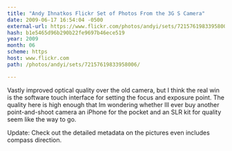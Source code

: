 ```yaml
---
title: "Andy Ihnatkos Flickr Set of Photos From the 3G S Camera"
date: 2009-06-17 16:54:04 -0500
external-url: https://www.flickr.com/photos/andyi/sets/72157619833958006/
hash: b1e5465d96b290b22fe9697b46ece519
year: 2009
month: 06
scheme: https
host: www.flickr.com
path: /photos/andyi/sets/72157619833958006/

---
```


Vastly improved optical quality over the old camera, but I think the real win is the software touch interface for setting the focus and exposure point. The quality here is high enough that Im wondering whether Ill ever buy another point-and-shoot camera  an iPhone for the pocket and an SLR kit for quality seem like the way to go.


Update: Check out the detailed metadata on the pictures  even includes compass direction.
